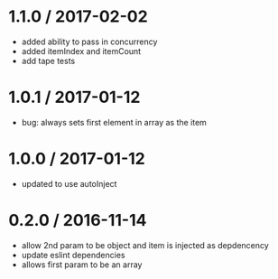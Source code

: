 
1.1.0 / 2017-02-02
==================

  * added ability to pass in concurrency
  * added itemIndex and itemCount
  * add tape tests

1.0.1 / 2017-01-12
==================

  * bug: always sets first element in array as the item

1.0.0 / 2017-01-12
==================

  * updated to use autoInject

0.2.0 / 2016-11-14
==================

  * allow 2nd param to be object and item is injected as depdencency
  * update eslint dependencies
  * allows first param to be an array
